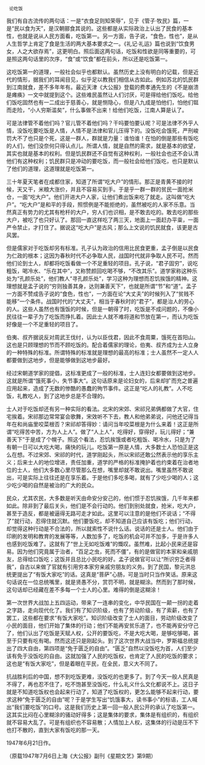      论吃饭 

   我们有自古流传的两句话：一是“衣食足则知荣辱”，见于《管子·牧民》篇，一是“民以食为天”，是汉朝郦食其说的。这些都是从实际政治上认出了民食的基本性，也就是说从人民方面看，吃饭第一。另一方面，告子说，“食色，性也”，是从人生哲学上肯定了食是生活的两大基本要求之一。《礼记·礼运》篇也说到“饮食男女，人之大欲存焉”，这更明白。照后面这两句话，吃饭和性欲是同等重要的，可是照这两句话里的次序，“食”或“饮食”都在前头，所以还是吃饭第一。 

   这吃饭第一的道理，一般社会似乎也都默认。虽然历史上没有明白的记载，但是近代的情形，据我们的耳闻目见，似乎足以教我们相信从古如此。例如苏北的饥民群到江南就食，差不多年年有。最近天津《大公报》登载的费孝通先生的《不是崩溃是瘫痪》一文中就提到这个。这些难民虽然让人们讨厌，可是得给他们饭吃。给他们饭吃固然也有一二成出于慈善心，就是恻隐心，但是八九成是怕他们，怕他们铤而走险，“小人穷斯滥矣”，什么事做不出来！给他们吃饭，江南人算是认了。 

   可是法律管不着他们吗？官儿管不着他们吗？干吗要怕要认呢？可是法律不外乎人情，没饭吃要吃饭是人情，人情不是法律和官儿压得下的。没饭吃会饿死，严刑峻罚大不了也只是个死，这是一群人，群就是力量：谁怕谁！在怕的倒是那些有饭吃的人们，他们没奈何只得认点儿。所谓人情，就是自然的需求，就是基本的欲望，其实也就是基本的权利。但是饥民群还不自觉有这种权利，一般社会也还不会认清他们有这种权利；饥民群只是冲动的要吃饭，而一般社会给他们饭吃，也只是默认了他们的道理，这道理就是吃饭第一。 

   三十年夏天笔者在成都住家，知道了所谓“吃大户”的情形。那正是青黄不接的时候，天又干，米粮大涨价，并且不容易买到手。于是乎一群一群的贫民一面抢米仓，一面“吃大户”。他们开进大户人家，让他们煮出饭来吃了就走。这叫做“吃大户”。“吃大户”是和平的手段，照惯例是不能拒绝的，虽然被吃的人家不乐意。当然真正有势力的尤其有枪杆的大户，穷人们也识相，是不敢去吃的。敢去吃的那些大户，被吃了也只好认了。那回一直这样吃了两三天，地面上一面赶办平粜，一面严令禁止，才打住了。据说这“吃大户”是古风；那么上文说的饥民就食，该更是古风罢。 

   但是儒家对于吃饭却另有标准。孔子认为政治的信用比民食更重，孟子倒是以民食为仁政的根本；这因为春秋时代不必争取人民，战国时代就非争取人民不可。然而他们论到士人，却都将吃饭看做一个不足重轻的项目。孔子说，“君子固穷”，说吃粗饭，喝冷水、“乐在其中”，又称赞颜回吃喝不够，“不改其乐”。道学家称这种乐处为“孔颜乐处”，他们教人“寻孔颜乐处”，学习这种为理想而忍饥挨饿的精神。这理想就是孟子说的“穷则独善其身，达则兼善天下”，也就是所谓“节”和“道”。孟子一方面不赞成告子说的“食色，性也”，一方面在论“大丈夫”的时候列入了“贫贱不能移”一个条件。战国时代的“大丈夫”，相当于春秋时的“君子”，都是治人的劳心的人。这些人虽然也有饿饭的时候，但是一朝得了时，吃饭是不成问题的，不像小民往往一辈子为了吃饭而挣扎着。因此士人就不难将道和节放在第一，而认为吃饭好像是一个不足重轻的项目了。 

   伯夷、叔齐据说反对周武王伐纣，认为以臣伐君，因此不食周粟，饿死在首阳山。这也是只顾理想的节而不顾吃饭的。配合着儒家的理论，伯夷、叔齐成为士人立身的一种特殊的标准。所谓特殊的标准就是理想的最高的标准；士人虽然不一定人人都要做到这地步，但是能够做到这地步最好。 

   经过宋朝道学家的提倡，这标准更成了一般的标准，士人连妇女都要做到这地步。这就是所谓“饿死事小，失节事大”。这句话原来是论妇女的，后来却扩而充之普遍应用起来，造成了无数的惨酷的愚蠢的殉节事件。这正是“吃人的礼教”。人不吃饭，礼教吃人，到了这地步总是不合理的。 

   士人对于吃饭却还有另一种实际的看法。北宋的宋郊、宋祁兄弟俩都做了大官，住宅挨着。宋祁那边常常宴会歌舞，宋效听不下去，教人和他弟弟说，问他还记得当年在和尚庙里咬菜根否？宋祁却答得妙：请问当年咬菜根是为什么来着！这正是所谓“吃得苦中苦，方为人上人”。做了“人上人”，吃得好，穿得好，玩儿得好；“兼善天下”于是成了个幌子。照这个看法，忍饥挨饿或者吃粗饭、喝冷水，只是为了有朝一日可以大吃大喝，痛快的玩儿。吃饭第一原是人情，大多数士人恐怕正是这么在想。不过宋郊、宋祁的时代，道学刚起头，所以宋祁还敢公然表示他的享乐主义；后来士人的地位增进，责任加重，道学的严格的标准掩护着也约束着在治者地位的士人，他们大多数心里尽管那么在想，嘴里却就不敢说出。嘴里虽然不敢说出，可是实际上往往还是在享乐着。于是他们多吃多喝，就有了少吃少喝的人；这少吃少喝的自然是被治的广大的民众。 

   民众，尤其农民，大多数是听天由命安分安己的，他们惯于忍饥挨饿，几千年来都如此。除非到了最后关头，他们是不会行动的。他们到别处就食，抢米，吃大户，甚至于造反，都是被逼得无路可走才如此。这里可以注意的是他们不说话；“不得了”就行动，忍得住就沉默。他们要饭吃，却不知道自己应该有饭吃；他们行动，却觉得这种行动是不合法的，所以就索性不说什么话。说话的还是士人。他们由于印刷的发明和教育的发展等等，人数加多了，吃饭的机会可并不加多，于是许多人也感到吃饭难了。这就有了“世上无如吃饭难”的慨叹。虽然难，比起小民来还是容易。因为他们究竟属于治者，“百足之虫，死而不僵”，有的是做官的本家和亲戚朋友，总得给口饭吃；这饭并且总比小民吃的好。孟子说做官可以让“所识穷乏者得我”，自古以来做了官就有引用穷本家穷亲戚穷朋友的义务。到了民国，黎元洪总统更提出了“有饭大家吃”的话。这真是“菩萨”心肠，可是当时只当作笑话。原来这句话说在一位总统嘴里，就是贤愚不分，赏罚不明，就是糊涂。然而到了那时候，这句话却已经藏在差不多每一个士人的心里。难得的倒是这糊涂！ 

   第一次世界大战加上五四运动，带来了一连串的变化，中华民国在一颠一拐的走着之字路，走向现代化了。我们有了知识阶级，也有了劳动阶级，有了索薪，也有了罢工，这些都在要求“有饭大家吃”。知识阶级改变了士人的面目，劳动阶级改变了小民的面目，他们开始了集体的行动；他们不能再安贫乐道了，也不能再安分守己了，他们认出了吃饭是天赋人权，公开的要饭吃，不是大吃大喝，是够吃够喝，甚至于只要有吃有喝。然而这还只是刚起头。到了这次世界大战当中，罗斯福总统提出了四大自由，第四项是“免于匮乏的自由”。“匮乏”自然以没饭吃为首，人们至少该有免于没饭吃的自由。这就加强了人民的吃饭权，也肯定了人民的吃饭的要求；这也是“有饭大家吃”，但是着眼在平民，在全民，意义大不同了。 

   抗战胜利后的中国，想不到吃饭更难，没饭吃的也更多了。到了今天一般人民真是不得了，再也忍不住了，吃不饱甚至没饭吃，什么礼义什么文化都说不上。这日子就是不知道吃饭权也会起来行动了，知道了吃饭权的，更怎么能够不起来行动，要求这种“免于匮乏的自由”呢？于是学生写出“饥饿事大，读书事小”的标语，工人喊出“我们要吃饭”的口号。这是我们历史上第一回一般人民公开的承认了吃饭第一。这其实比闷在心里糊涂的骚动好得多；这是集体的要求，集体是有组织的，有组织就不容易大乱了。可是有组织也不容易散；人情加上人权，这集体的行动是压不下也打不散的，直到大家有饭吃的那一天。 

   1947年6月21日作。 

   （原载1947年7月6日上海《大公报》副刊《星期文艺》第9期） 

